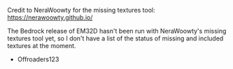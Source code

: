 Credit to NeraWoowty for the missing textures tool:
https://nerawoowty.github.io/

The Bedrock release of EM32D hasn't been run with NeraWoowty's missing textures tool yet,
so I don't have a list of the status of missing and included textures at the moment.
- Offroaders123